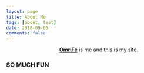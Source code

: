 ```yaml
---
layout: page
title: About Me
tags: [about, test]
date: 2018-09-05
comments: false
---
```


<center><a href="http://omrife.github.io/"><b>OmriFe</b></a> is me and this is my site.</center>

### SO MUCH FUN
